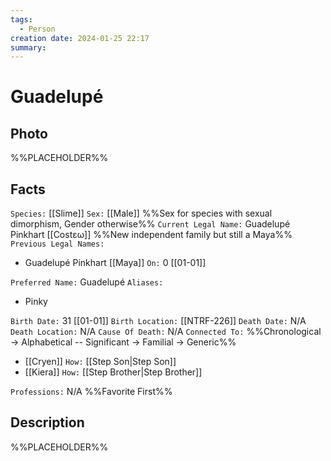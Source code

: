 ```yaml
---
tags:
  - Person
creation date: 2024-01-25 22:17
summary:
---
```

# Guadelupé

## Photo

%%PLACEHOLDER%%

## Facts

`Species:` [[Slime]]
`Sex:` [[Male]] %%Sex for species with sexual dimorphism, Gender otherwise%%
`Current Legal Name:` Guadelupé Pinkhart [[Costεω]] %%New independent family but still a Maya%%
`Previous Legal Names:`
- Guadelupé Pinkhart [[Maya]] `On:` 0 [[01-01]]

`Preferred Name:` Guadelupé
`Aliases:`
- Pinky

`Birth Date:` 31 [[01-01]]
`Birth Location:` [[NTRF-226]]
`Death Date:` N/A
`Death Location:` N/A
`Cause Of Death:` N/A
`Connected To:` %%Chronological -> Alphabetical -- Significant -> Familial -> Generic%%
- [[Cryen]] `How:` [[Step Son|Step Son]]
- [[Kiera]] `How:` [[Step Brother|Step Brother]]

`Professions:` N/A %%Favorite First%%

## Description

%%PLACEHOLDER%%
